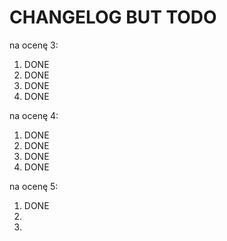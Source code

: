 # CHANGELOG BUT TODO

na ocenę 3:
1. DONE
2. DONE
3. DONE
4. DONE

na ocenę 4:
1. DONE
2. DONE
3. DONE
4. DONE

na ocenę 5:
1. DONE
2. 
3. 


